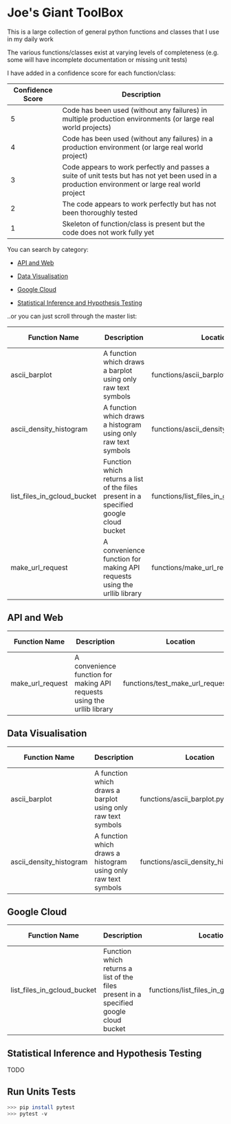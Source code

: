 # Joe's Giant ToolBox

This is a large collection of general python functions and classes that I use in my daily work

The various functions/classes exist at varying levels of completeness (e.g. some will have incomplete documentation or missing unit tests)

I have added in a confidence score for each function/class:

Confidence Score | Description                      
-----------------|-----------------------------------------
5                | Code has been used (without any failures) in multiple production environments (or large real world projects)
4                | Code has been used (without any failures) in a production environment (or large real world project)
3                | Code appears to work perfectly and passes a suite of unit tests but has not yet been used in a production environment or large real world project 
2                | The code appears to work perfectly but has not been thoroughly tested
1                | Skeleton of function/class is present but the code does not work fully yet 

You can search by category:

* [API and Web](#api-and-web) 

* [Data Visualisation](#data-visualisation)

* [Google Cloud](#google-cloud)

* [Statistical Inference and Hypothesis Testing](#statistical-inference-and-hypothesis-testing)

..or you can just scroll through the master list:

Function Name    | Description                                                             | Location                      | Code Completed | Documentation Completed | Tests                       | Confidence Score |
-----------------|-------------------------------------------------------------------------|-------------------------------|----------------|------------|-----------------------------|------------------|
ascii_barplot           | A function which draws a barplot using only raw text symbols            | functions/ascii_barplot.py           |                |            |                             | 2                |
ascii_density_histogram | A function which draws a histogram using only raw text symbols          | functions/ascii_density_histogram.py |                |            |                             | 2                |
list_files_in_gcloud_bucket | Function which returns a list of the files present in a specified google cloud bucket | functions/list_files_in_gcloud_bucket.py | x              | x          |     | 4                |
make_url_request | A convenience function for making API requests using the urllib library | functions/make_url_request.py | x              | x          | tests/make_url_request.py   | 3                |

## API and Web

Function Name    | Description                                                             | Location                      | Code Completed | Documentation Completed | Tests                       | Confidence Score |
-----------------|-------------------------------------------------------------------------|-------------------------------|----------------|------------|-----------------------------|------------------|
make_url_request | A convenience function for making API requests using the urllib library | functions/test_make_url_request.py | x              | x          | tests/make_url_request.py   | 3                |

## Data Visualisation

Function Name           | Description                                                             | Location                             | Code Completed | Documentation Completed | Tests                       | Confidence Score |
------------------------|-------------------------------------------------------------------------|--------------------------------------|----------------|------------|-----------------------------|----------
ascii_barplot           | A function which draws a barplot using only raw text symbols            | functions/ascii_barplot.py           |                |            |                             | 2                |
ascii_density_histogram | A function which draws a histogram using only raw text symbols          | functions/ascii_density_histogram.py |                |            |                             | 2                |

## Google Cloud

Function Name    | Description                                                             | Location                      | Code Completed | Documentation Completed | Tests                       | Confidence Score |
-----------------|-------------------------------------------------------------------------|-------------------------------|----------------|------------|-----------------------------|------------------|
list_files_in_gcloud_bucket | Function which returns a list of the files present in a specified google cloud bucket | functions/list_files_in_gcloud_bucket.py | x              | x          |     | 4                |


## Statistical Inference and Hypothesis Testing 

TODO

## Run Units Tests

```bash
>>> pip install pytest
>>> pytest -v
```